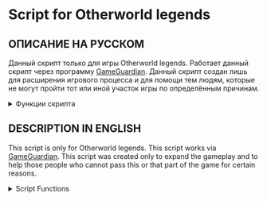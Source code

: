 # Script for Otherworld legends

## ОПИСАНИЕ НА РУССКОМ
Данный скрипт только для игры Otherworld legends. Работает данный скрипт через программу [GameGuardian](https://gameguardian.net). Данный скрипт создан лишь для расширения игрового процесса и для помощи тем людям, которые не могут пройти тот или иной участок игры по определённым причинам.

<details><summary>Функции скрипта</summary>

1. ОГРОМНЫЙ УРОН - Увеличивает урон от оружия. При переходе на другой уровень урон сброситься, это фишка игры.
2. БЕССМЕРТИЕ - Делает персонажа бессмертным. При переходе на другой уровень эффект сброситься, это фишка игры.
3. ИЗМЕНИТЬ ОРУЖИЕ - Меняет качество оружия до красного, меняет эффекты оружия на случайные. 
> [Пример использования](https://youtu.be/JtvYXCfW4L0)
4. УБРАТЬ ПЕРЕЗАРЯДКУ НАВЫКОВ - убирает перезарядку навыков у всех героев. Если вы применили в битве, то будет работать при ближайшем спавне (начало другого уровня или перерождение).
> [Пример использования](https://youtu.be/nPEJwJhyQZc)
5. СЛОМАТЬ ПРЕДМЕТЫ В МАГАЗИНЕ - ломает покупку некоторых предметов, вместо покупки идет получение предмета. Ломаются не все предметы.
6. РАЗБЛОКИРОВАТЬ ВСЕ СТИЛИ ЛОББИ - Разблокирует все стили лобби, но действует пока вы не вышли из меню выбора.
> [Пример использования](https://youtu.be/-L_8a65yrI0)
7. СДЕЛАТЬ ВСЕХ ПИТОМЦЕВ ДРУЖЕЛЮБНЫМИ - Все питомцы получают возможность активации через еду, после кормления шкала привязанности будет полностью восполнена.
> [Пример использования](https://youtu.be/3PM4gO87sgo)
8. ЗАВЕРШИТЕ ВСЕ ДОСТИЖЕНИЯ - выполняет все достижения. Если вы хотите увеличить число выполненных достижений, то просто заберите награды у нужного количества достижений и перезапустите игру.
> [Пример использования](https://youtu.be/YPuckwzaZvk)
9. ПОЛУЧИТЬ НАГРАДУ ЗА ДОСТИЖЕНИЯ - заново выдаст награду за достижения.
10. ВЫПОЛНИТЬ ВСЕ ДНЕВНЫЕ ПОРУЧЕНИЯ - выполняет все дневные достижения.
> [Пример использования](https://youtu.be/IakFk0u1LOw)
11. ДНЕВНЫЕ НАГРАДЫ X5 - увеличивает награды за дневные поручения в 5 раз.
> [Пример использования](https://youtu.be/2Rk2xnVthuQ)
12. УСТАНОВИТЬ КОЛИЧЕСТВО МОНЕТ - устанавливает то количество монет, которое вы указали.
> [Пример использования](https://youtu.be/9iVX31o733g)
13. (ОПАСНО) ИЗМЕНИТЬ КОЛИЧЕСТВО ФРАГМЕНТОВ СТИЛЯ - изменяет количество найдены фрагментов стиля. Опасная потому что при изменении не в том месте, не в то время может повлечь блокировку аккаунта.
> [Пример использования](https://youtu.be/V8w9eXw3Alg)
14. (Опасно) УСТАНОВИТЬ ОЧКИ АСУРЫ - изменяет количество очков асуры. Опасная потому что при изменении не в том месте, не в то время может повлечь блокировку аккаунта.
> [Пример использования](https://youtu.be/t6eBnKw5K6k)
15. (ОПАСНО) ИЗМЕНИТЬ СТАТИСТИКУ АСУРЫ - изменяет статистику у определенного свойства, на определенной странице. Опасная потому что при изменении не в том месте, не в то время может повлечь блокировку аккаунта.
> [Пример использования](https://youtu.be/OYp9f9fzPGU)

</details>


## DESCRIPTION IN ENGLISH
This script is only for Otherworld legends. This script works via [GameGuardian](https://gameguardian.net). This script was created only to expand the gameplay and to help those people who cannot pass this or that part of the game for certain reasons.

<details><summary>Script Functions</summary>

1. HUGE DAMAGE - Increases weapon damage. When switching to another level, the damage is reset, this is a feature of the game.
2. IMMORTALITY - Makes the character immortal. When you go to another level, the effect is reset, this is a feature of the game.
3. CHANGE WEAPON - Changes the quality of the weapon to red, changes the effects of the weapon to random.
> [Usage example](https://youtu.be/JtvYXCfW4L0)
4. REMOVE SKILL COOLDOWN - removes skill recharge from all heroes. If you used it in battle, it will work at the next spawn (the beginning of another level or rebirth).
> [Usage example](https://youtu.be/nPEJwJhyQZc)
5. BREAK ITEMS IN THE STORE - breaks the purchase of some items, instead of buying, there is a receipt of the item. Not all items break.
6. UNLOCK ALL STYLE LOBBY - Unlocks all lobby styles, but is valid until you exit the selection menu.
> [Usage example](https://youtu.be/-L_8a65yrI0)
7. MAKE ALL PETS FRIENDLY - All pets get the opportunity to activate through food, after feeding, the scale of attachment will be fully replenished.
> [Usage example](https://youtu.be/3PM4gO87sgo)
8. COMPLETE ALL ACHIEVEMENTS - performs all achievements. If you want to increase the number of completed achievements, then just take the rewards from the desired number of achievements and restart the game.
> [Usage example](https://youtu.be/YPuckwzaZvk)
9. GET A REWARD FOR ACHIEVEMENTS - it will re-issue a reward for achievements.
10. COMPLETE ALL DAILY ERRANDS - performs all daily achievements.
> [Usage example](https://youtu.be/IakFk0u1LOw)
11. DAILY REWARDS X5 - increases rewards for daily errands by 5 times.
> [Usage example](https://youtu.be/2Rk2xnVthuQ)
12. SET COIN COUNT - sets the number of coins that you specified.
> [Usage example](https://youtu.be/9iVX31o733g)
13. (DANGEROUS) CHANGE THE NUMBER OF STYLE FRAGMENTS - changes the number of style fragments found. Dangerous because if you change in the wrong place, at the wrong time, it can lead to account blocking.
> [Usage example](https://youtu.be/V8w9eXw3Alg)

</details>